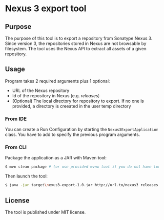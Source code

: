# Nexus 3 export tool

## Purpose

The purpose of this tool is to export a repository from Sonatype Nexus 3. Since version 3, the repositories stored in Nexus are not browsable by filesystem. The tool uses the Nexus API to extract all assets of a given repository.

## Usage

Program takes 2 required arguments plus 1 optional:
* URL of the Nexus repository
* Id of the repository in Nexus (e.g. _releases_)
* (Optional) The local directory for repository to export. If no one is provided, a directory is creeated in the user temp directory

### From IDE

You can create a Run Configuration by starting the `Nexus3ExportApplication` class. You have to add to specify the previous program arguments.

### From CLI

Package the application as a JAR with Maven tool:

```bash
$ mvn clean package # (or use provided mvnw tool if you do not have local maven cli tool)
```

Then launch the tool:

```bash
$ java -jar target\nexus3-export-1.0.jar http://url.to/nexus3 releases
```

## License

The tool is published under MIT license.